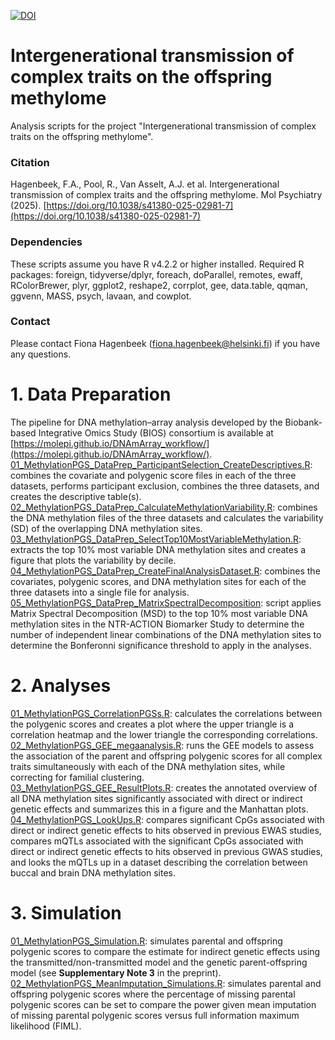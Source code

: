 [![DOI](https://zenodo.org/badge/783245525.svg)](https://doi.org/10.5281/zenodo.14960967)
# Intergenerational transmission of complex traits on the offspring methylome
Analysis scripts for the project "Intergenerational transmission of complex traits on the offspring methylome".

### Citation
Hagenbeek, F.A., Pool, R., Van Asselt, A.J. et al. Intergenerational transmission of complex traits and the offspring methylome. Mol Psychiatry (2025). [https://doi.org/10.1038/s41380-025-02981-7](https://doi.org/10.1038/s41380-025-02981-7)

### Dependencies  
These scripts assume you have R v4.2.2 or higher installed. Required R packages: foreign, tidyverse/dplyr, foreach, doParallel, remotes, ewaff, RColorBrewer, plyr, ggplot2, reshape2, corrplot, gee, data.table, qqman, ggvenn, MASS, psych, lavaan, and cowplot.  

### Contact
Please contact Fiona Hagenbeek (fiona.hagenbeek@helsinki.fi) if you have any questions.

# 1. Data Preparation
The pipeline for DNA methylation–array analysis developed by the Biobank-based Integrative Omics Study (BIOS) consortium is available at [https://molepi.github.io/DNAmArray_workflow/](https://molepi.github.io/DNAmArray_workflow/).  
[01_MethylationPGS_DataPrep_ParticipantSelection_CreateDescriptives.R](01_DataPrep/01_MethylationPGS_DataPrep_ParticipantSelection_CreateDescriptives.R): combines the covariate and polygenic score files in each of the three datasets, performs participant exclusion, combines the three datasets, and creates the descriptive table(s).  
[02_MethylationPGS_DataPrep_CalculateMethylationVariability.R](01_DataPrep/02_MethylationPGS_DataPrep_CalculateMethylationVariability.R): combines the DNA methylation files of the three datasets and calculates the variability (SD) of the overlapping DNA methylation sites.  
[03_MethylationPGS_DataPrep_SelectTop10MostVariableMethylation.R](01_DataPrep/03_MethylationPGS_DataPrep_SelectTop10MostVariableMethylation.R): extracts the top 10% most variable DNA methylation sites and creates a figure that plots the variability by decile.  
[04_MethylationPGS_DataPrep_CreateFinalAnalysisDataset.R](01_DataPrep/04_MethylationPGS_DataPrep_CreateFinalAnalysisDataset.R): combines the covariates, polygenic scores, and DNA methylation sites for each of the three datasets into a single file for analysis.  
[05_MethylationPGS_DataPrep_MatrixSpectralDecomposition](01_DataPrep/05_MethylationPGS_DataPrep_MatrixSpectralDecomposition.R): script applies Matrix Spectral Decomposition (MSD) to the top 10% most variable DNA methylation sites in the NTR-ACTION Biomarker Study to determine the number of independent linear combinations of the DNA methylation sites to determine the Bonferonni significance threshold to apply in the analyses. 

# 2. Analyses
[01_MethylationPGS_CorrelationPGSs.R](02_Analyses/01_MethylationPGS_CorrelationPGSs.R): calculates the correlations between the polygenic scores and creates a plot where the upper triangle is a correlation heatmap and the lower triangle the corresponding correlations.  
[02_MethylationPGS_GEE_megaanalysis.R](02_Analyses/02_MethylationPGS_GEE_megaanalysis.R): runs the GEE models to assess the association of the parent and offspring polygenic scores for all complex traits simultaneously with each of the DNA methylation sites, while correcting for familial clustering.  
[03_MethylationPGS_GEE_ResultPlots.R](02_Analyses/03_MethylationPGS_GEE_ResultPlots.R): creates the annotated overview of all DNA methylation sites significantly associated with direct or indirect genetic effects and summarizes this in a figure and the Manhattan plots.  
[04_MethylationPGS_LookUps.R](02_Analyses/04_MethylationPGS_LookUps.R): compares significant CpGs associated with direct or indirect genetic effects to hits observed in previous EWAS studies, compares mQTLs associated with the significant CpGs associated with direct or indirect genetic effects to hits observed in previous GWAS studies, and looks the mQTLs up in a dataset describing the correlation between buccal and brain DNA methylation sites.

# 3. Simulation
[01_MethylationPGS_Simulation.R](03_Simulation/01_MethylationPGS_Simulation.R): simulates parental and offspring polygenic scores to compare the estimate for indirect genetic effects using the transmitted/non-transmitted model and the genetic parent-offspring model (see **Supplementary Note 3** in the preprint).
[02_MethylationPGS_MeanImputation_Simulations.R](03_Simulation/02_MethylationPGS_MeanImputation_Simulations.R): simulates parental and offspring polygenic scores where the percentage of missing parental polygenic scores can be set to compare the power given mean imputation of missing parental polygenic scores versus full information maximum likelihood (FIML).
